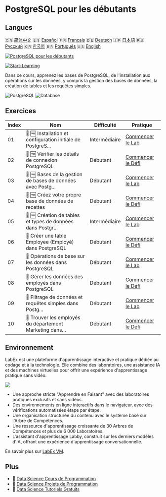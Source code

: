 # PostgreSQL pour les débutants

## Langues

🇨🇳 [简体中文](README_zh.md) 🇪🇸 [Español](README_es.md) 🇫🇷 [Français](README_fr.md) 🇩🇪 [Deutsch](README_de.md) 🇯🇵 [日本語](README_ja.md) 🇷🇺 [Русский](README_ru.md) 🇰🇷 [한국어](README_ko.md) 🇧🇷 [Português](README_pt.md) 🇺🇸 [English](README.md) 

[![PostgreSQL pour les débutants](https://cover-creator.labex.io/postgresql-for-beginners.png?lang=fr)](https://labex.io/fr/courses/postgresql-for-beginners)

[![Start-Learning](https://img.shields.io/badge/Start-Learning-whitesmoke?style=for-the-badge)](https://labex.io/fr/courses/postgresql-for-beginners)

Dans ce cours, apprenez les bases de PostgreSQL, de l'installation aux opérations sur les données, y compris la gestion des bases de données, la création de tables et les requêtes simples.

![PostgreSQL](https://img.shields.io/badge/PostgreSQL-whitesmoke?style=for-the-badge&logo=postgresql)
![Database](https://img.shields.io/badge/Database-whitesmoke?style=for-the-badge&logo=database)


## Exercices

|   Index | Nom                                                         | Difficulté    | Pratique                                                                                                                                       |
|---------|-------------------------------------------------------------|---------------|------------------------------------------------------------------------------------------------------------------------------------------------|
|      01 | 📖 🆓 Installation et configuration initiale de PostgreS... | Intermédiaire | <a target='_blank' href='https://labex.io/fr/tutorials/postgresql-installation-and-initial-setup-of-postgresql-550900'>Commencer le Lab</a>    |
|      02 | 🎯 🆓 Vérifier les détails de connexion PostgreSQL          | Débutant      | <a target='_blank' href='https://labex.io/fr/tutorials/postgresql-verify-postgresql-connection-details-551083'>Commencer le Défi</a>           |
|      03 | 📖 🆓 Bases de la gestion de bases de données avec Postg... | Débutant      | <a target='_blank' href='https://labex.io/fr/tutorials/postgresql-database-management-basics-with-postgresql-550899'>Commencer le Lab</a>      |
|      04 | 🎯 🆓 Créez votre propre base de données de recettes        | Débutant      | <a target='_blank' href='https://labex.io/fr/tutorials/postgresql-create-your-own-recipe-database-551100'>Commencer le Défi</a>                |
|      05 | 📖 🆓 Création de tables et types de données dans Postgr... | Intermédiaire | <a target='_blank' href='https://labex.io/fr/tutorials/postgresql-postgresql-table-creation-and-data-types-550901'>Commencer le Lab</a>        |
|      06 | 🎯  Créer une table Employee (Employé) dans PostgreSQL      | Débutant      | <a target='_blank' href='https://labex.io/fr/tutorials/postgresql-create-employee-table-in-postgresql-551115'>Commencer le Défi</a>            |
|      07 | 📖  Opérations de base sur les données dans PostgreSQL      | Débutant      | <a target='_blank' href='https://labex.io/fr/tutorials/postgresql-basic-data-operations-in-postgresql-550897'>Commencer le Lab</a>             |
|      08 | 🎯  Gérer les données des employés dans PostgreSQL          | Débutant      | <a target='_blank' href='https://labex.io/fr/tutorials/postgresql-manage-employee-data-in-postgresql-551130'>Commencer le Défi</a>             |
|      09 | 📖  Filtrage de données et requêtes simples dans Postg...   | Débutant      | <a target='_blank' href='https://labex.io/fr/tutorials/postgresql-data-filtering-and-simple-queries-in-postgresql-550898'>Commencer le Lab</a> |
|      10 | 🎯  Trouver les employés du département Marketing dans...   | Débutant      | <a target='_blank' href='https://labex.io/fr/tutorials/postgresql-find-marketing-employees-in-postgresql-551146'>Commencer le Défi</a>         |

## Environnement

LabEx est une plateforme d'apprentissage interactive et pratique dédiée au codage et à la technologie. Elle combine des laboratoires, une assistance IA et des machines virtuelles pour offrir une expérience d'apprentissage pratique sans vidéo.

![](https://tutorial-screenshot.getvm.io/images/vm-1725247253.png)

- Une approche stricte "Apprendre en Faisant" avec des laboratoires pratiques exclusifs et sans vidéos.
- Des environnements en ligne interactifs dans le navigateur, avec des vérifications automatisées étape par étape.
- Une organisation structurée du contenu avec le système basé sur l'Arbre de Compétences.
- Une ressource d'apprentissage croissante de 30 Arbres de Compétences et plus de 6 000 Laboratoires.
- L'assistant d'apprentissage Labby, construit sur les derniers modèles d'IA, offrant une expérience d'apprentissage conversationnelle.

En savoir plus sur [LabEx VM](https://support.labex.io/using-labex/virtual-machine).

## Plus

- 🔗 [Data Science Cours de Programmation](https://github.com/labex-labs/awesome-programming-courses)
- 🔗 [Data Science Projets de Programmation](https://github.com/labex-labs/awesome-programming-projects)
- 🔗 [Data Science Tutoriels Gratuits](https://github.com/labex-labs/data-science-free-tutorials)

